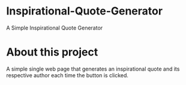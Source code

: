 # Inspirational-Quote-Generator
A Simple Inspirational Quote Generator
# About this project
A simple single web page that generates an inspirational quote and its respective author each time the button is clicked.
